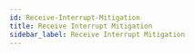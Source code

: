 ```yaml
---
id: Receive-Interrupt-Mitigation
title: Receive Interrupt Mitigation
sidebar_label: Receive Interrupt Mitigation
---
```



#
